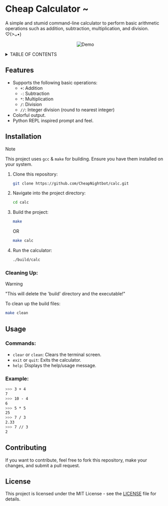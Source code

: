 # Cheap Calculator ~

A simple and stumid command-line calculator to perform basic arithmetic operations such as addition, subtraction, multiplication, and division. ♡(>ᴗ•)

<div align="center">
    
![Demo](https://github.com/user-attachments/assets/af7e817b-17a1-4c19-9dcb-cded4ba714cb)

</div>

<details>
    <summary>TABLE OF CONTENTS</summary>

- [Features](#features)
- [Installation](#installation)
    - [Cleaning Up](#cleaning-up)
- [Usage](#usage)
    - [Commands](#commands)
    - [Example](#example)
- [Contributing](#contributing)
- [License](#license)

</details>

## Features

- Supports the following basic operations:
    - `+`: Addition
    - `-`: Subtraction
    - `*`: Multiplication
    - `/`: Division
    - `//`: Integer division (round to nearest integer)
- Colorful output.
- Python REPL inspired prompt and feel.

## Installation

> [!NOTE]
> This project uses `gcc` & `make` for building. Ensure you have them installed on your system.

1. Clone this repository:

    ```bash
    git clone https://github.com/CheapNightbot/calc.git
    ```

2. Navigate into the project directory:

    ```bash
    cd calc
    ```

3. Build the project:

    ```bash
    make
    ```

    OR

    ```bash
    make calc
    ```

4. Run the calculator:

    ```bash
    ./build/calc
    ```

### Cleaning Up:

> [!WARNING]
> "This will delete the 'build' directory and the executable!"

To clean up the build files:

```bash
make clean
```

## Usage

### Commands:

- `clear` or `clean`: Clears the terminal screen.
- `exit` or `quit`: Exits the calculator.
- `help`: Displays the help/usage message.

### Example:

```bash
>>> 3 + 4
7
>>> 10 - 4
6
>>> 5 * 5
25
>>> 7 / 3
2.33
>>> 7 // 3
2
```

## Contributing

If you want to contribute, feel free to fork this repository, make your changes, and submit a pull request.

## License

This project is licensed under the MIT License - see the [LICENSE](LICENSE) file for details.
